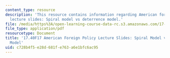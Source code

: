```yaml
---
content_type: resource
description: 'This resource contains information regarding American foreign policy
  lecture slides: Spiral model vs deterrence model.'
file: /media/https%3A/open-learning-course-data-rc.s3.amazonaws.com/17-40-american-foreign-policy-past-present-and-future-fall-2017/c728b4f5e28d681fe763a6e1bfc6ac95_MIT17_40F17_SpiralVsDetern.pdf
file_type: application/pdf
resourcetype: Document
title: '17.40F17 American Foreign Policy Lecture Slides: Spiral Model vs Deterrence
  Model'
uid: c728b4f5-e28d-681f-e763-a6e1bfc6ac95
---
```

